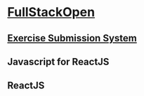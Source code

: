 # [FullStackOpen](https://fullstackopen.com/en/)


## [Exercise Submission System](https://studies.cs.helsinki.fi/stats/courses/fullstackopen)

## Javascript for ReactJS

## ReactJS 


